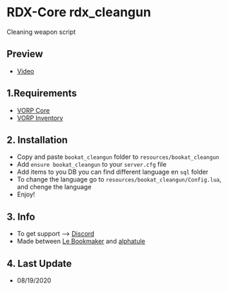 # RDX-Core rdx_cleangun
Cleaning weapon script

## Preview
- [Video](https://streamable.com/px5abv)

## 1.Requirements
- [VORP Core](https://github.com/VORPCORE/VORP-Core/releases)
- [VORP Inventory](https://github.com/VORPCORE/VORP-Inventory/releases)

## 2. Installation
- Copy and paste ```bookat_cleangun``` folder to ```resources/bookat_cleangun```
- Add ```ensure bookat_cleangun``` to your ```server.cfg``` file
- Add items to you DB you can find different language en ```sql``` folder
- To change the language go to ```resources/bookat_cleangun/Config.lua```, and chenge the language 
- Enjoy!


## 3. Info
- To get support --> [Discord](http://discord.vorpcore.com/)
- Made between [Le Bookmaker](https://github.com/LeBookmaker) and [alphatule](https://github.com/alphatule)

## 4. Last Update
- 08/19/2020
